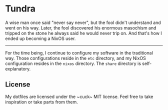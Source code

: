 # Tundra

A wise man once said "never say never", but the fool didn't understand and went on his way.
Later, the fool discovered his enormous masochism and tripped on the stone he always said he would
never trip on. And that's how I ended up becoming a NixOS user.

---

For the time being, I continue to configure my software in the traditional way. Those configurations reside in the `etc` directory, and my NixOS configuration resides in the `nixos` directory. The `share` directory is self-explanatory.

## License

My dotfiles are licensed under the ~cuck~ MIT license. Feel free to take inspiration or take parts from them.

